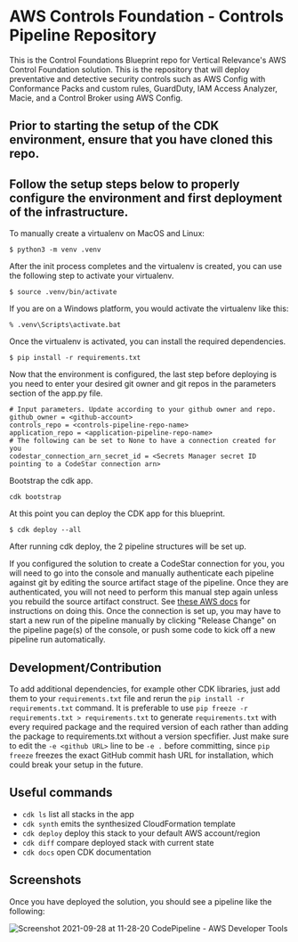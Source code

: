 # AWS Controls Foundation - Controls Pipeline Repository

This is the Control Foundations Blueprint repo for Vertical Relevance's AWS Control Foundation solution. This
is the repository that will deploy preventative and detective security controls such as AWS Config
with Conformance Packs and custom rules, GuardDuty, IAM Access Analyzer, Macie, and a Control Broker using AWS Config.

## Prior to starting the setup of the CDK environment, ensure that you have cloned this repo.

## Follow the setup steps below to properly configure the environment and first deployment of the infrastructure.

To manually create a virtualenv on MacOS and Linux:

```
$ python3 -m venv .venv
```

After the init process completes and the virtualenv is created, you can use the following
step to activate your virtualenv.

```
$ source .venv/bin/activate
```

If you are on a Windows platform, you would activate the virtualenv like this:

```
% .venv\Scripts\activate.bat
```

Once the virtualenv is activated, you can install the required dependencies.

```
$ pip install -r requirements.txt
```

Now that the environment is configured, the last step before deploying is you
need to enter your desired git owner and git repos in the parameters section of
the app.py file.

```
# Input parameters. Update according to your github owner and repo.
github_owner = <github-account>
controls_repo = <controls-pipeline-repo-name>
application_repo = <application-pipeline-repo-name>
# The following can be set to None to have a connection created for you
codestar_connection_arn_secret_id = <Secrets Manager secret ID pointing to a CodeStar connection arn>
```

Bootstrap the cdk app.

```
cdk bootstrap
```

At this point you can deploy the CDK app for this blueprint.

```
$ cdk deploy --all
```

After running cdk deploy, the 2 pipeline structures will be set up.

If you configured the solution to create a CodeStar connection for you, you will
need to go into the console and manually authenticate each pipeline against git
by editing the source artifact stage of the pipeline. Once they are
authenticated, you will not need to perform this manual step again unless you
rebuild the source artifact construct. See [these AWS docs](https://docs.aws.amazon.com/dtconsole/latest/userguide/connections-update.html) for instructions on doing this. Once the connection is set up, you may have to start a new run of the pipeline manually by clicking
"Release Change" on the pipeline page(s) of the console, or push some code to
kick off a new pipeline run automatically.

## Development/Contribution

To add additional dependencies, for example other CDK libraries, just add
them to your `requirements.txt` file and rerun the `pip install -r requirements.txt`
command. It is preferable to use `pip freeze -r requirements.txt > requirements.txt`
to generate `requirements.txt` with every required package and the required
version of each rather than adding the package to requirements.txt without a
version specfifier. Just make sure to edit the `-e <github URL>` line to be `-e .`
before committing, since `pip freeze` freezes the exact GitHub commit hash URL for
installation, which could break your setup in the future.

## Useful commands

 * `cdk ls`          list all stacks in the app
 * `cdk synth`       emits the synthesized CloudFormation template
 * `cdk deploy`      deploy this stack to your default AWS account/region
 * `cdk diff`        compare deployed stack with current state
 * `cdk docs`        open CDK documentation

## Screenshots

Once you have deployed the solution, you should see a pipeline like the following:

![Screenshot 2021-09-28 at 11-28-20 CodePipeline - AWS Developer Tools](https://user-images.githubusercontent.com/5383250/135118103-7cf76769-7030-4cc5-8190-a73b9b8b8645.png) 
